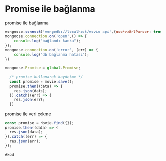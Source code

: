 # Promise ile bağlanma

promise ile bağlanma

```javascript
mongoose.connect('mongodb://localhost/movie-api',{useNewUrlParser: true, useUnifiedTopology: true});
mongoose.connection.on('open',() => {
    console.log("bağlandı kanka");
});
mongoose.connection.on('error', (err) => {
    console.log("db bağlanma hatası");
})

mongoose.Promise = global.Promise;
```

```javascript
  /* promise kullanarak kaydetme */
  const promise = movie.save();
  promise.then((data) => {
    res.json(data);
  }).catch((err) => {
    res.json(err);
  })
```

promise ile veri çekme
```javascript
const promise = Movie.find({});
promise.then((data) => {
  res.json(data);
}).catch((err) => {
  res.json(err);
});
```





```javascript
#kod
```
